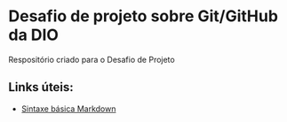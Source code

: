 # Desafio de projeto sobre Git/GitHub da DIO
Respositório criado para o Desafio de Projeto

## Links úteis:
- [Sintaxe básica Markdown](https://www.markdownguide.org/basic-syntax/)
